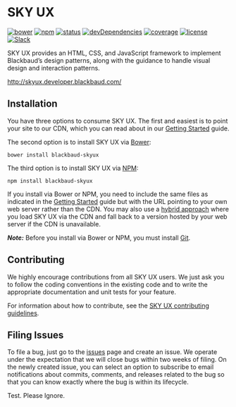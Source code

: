 # SKY UX

[![bower](https://img.shields.io/bower/v/blackbaud-skyux.svg)](https://github.com/blackbaud/skyux/releases)
[![npm](https://img.shields.io/npm/v/blackbaud-skyux.svg)](https://www.npmjs.com/package/blackbaud-skyux)
[![status](https://travis-ci.org/blackbaud/skyux.svg?branch=master)](https://travis-ci.org/blackbaud/skyux)
[![devDependencies](https://david-dm.org/blackbaud/skyux/dev-status.svg)](https://david-dm.org/blackbaud/skyux#info=devDependencies)
[![coverage](https://codecov.io/github/blackbaud/skyux/coverage.svg?branch=master)](https://codecov.io/github/blackbaud/skyux/)
[![license](https://img.shields.io/badge/license-MIT-blue.svg)](https://github.com/blackbaud/skyux/blob/master/LICENSE)
[![Slack](https://blackbaud-skyux-slackin.herokuapp.com/badge.svg)](https://blackbaud-skyux-slackin.herokuapp.com/)

SKY UX provides an HTML, CSS, and JavaScript framework to implement Blackbaud’s design patterns, along with the guidance to handle visual design and interaction patterns.

http://skyux.developer.blackbaud.com/

## Installation

You have three options to consume SKY UX. The first and easiest is to point your site to our CDN, which you can read about in our [Getting Started](http://skyux.developer.blackbaud.com/getting-started/start-a-project/#create-a-page) guide.

The second option is to install SKY UX via [Bower](http://bower.io/search/?q=blackbaud-skyux):

    bower install blackbaud-skyux

The third option is to install SKY UX via [NPM](https://www.npmjs.com/package/blackbaud-skyux):

    npm install blackbaud-skyux

If you install via Bower or NPM, you need to include the same files as indicated in the [Getting Started](http://skyux.developer.blackbaud.com/getting-started/start-a-project/#create-a-page) guide but with the URL pointing to your own web server rather than the CDN.  You may also use a [hybrid approach](http://skyux.developer.blackbaud.com/blog/2016-01-06/) where you load SKY UX via the CDN and fall back to a version hosted by your web server if the CDN is unavailable.

***Note:*** Before you install via Bower or NPM, you must install [Git](https://git-scm.com/).  

## Contributing

We highly encourage contributions from all SKY UX users. We just ask you to follow the coding conventions in the existing code and to write the appropriate documentation and unit tests for your feature.

For information about how to contribute, see the [SKY UX contributing guidelines](https://github.com/blackbaud/skyux/blob/master/.github/CONTRIBUTING.md).

## Filing Issues

To file a bug, just go to the [issues](https://github.com/blackbaud/skyux/issues) page and create an issue. We operate under the expectation that we will close bugs within two weeks of filing. On the newly created issue, you can select an option to subscribe to email notifications about commits, comments, and releases related to the bug so that you can know exactly where the bug is within its lifecycle.

Test.  Please Ignore.
